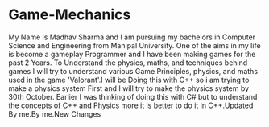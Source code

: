# Game-Mechanics

My Name is Madhav Sharma and I am pursuing my bachelors in Computer Science and Engineering from Manipal University. One of the aims in my life is become a gameplay Programmer and
I have been making games for the past 2 Years. To Understand the physics, maths, and techniques behind games I will try to understand various Game Principles, physics, and maths
used in the game 'Valorant'.I will be Doing this with C++ so i am trying to make a physics system First and I will try to make the physics system by 30th October. Earlier I was thinking of doing this with C# but to understand the concepts of C++ and Physics more it is better to do it in C++.Updated By me.By me.New Changes
